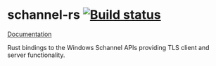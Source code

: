 schannel-rs [![Build status](https://ci.appveyor.com/api/projects/status/vefyauaf0oj10swu/branch/master?svg=true)](https://ci.appveyor.com/project/steffengy/schannel-rs/branch/master)
=====

[Documentation](https://docs.rs/schannel)

Rust bindings to the Windows Schannel APIs providing TLS client and server functionality.
